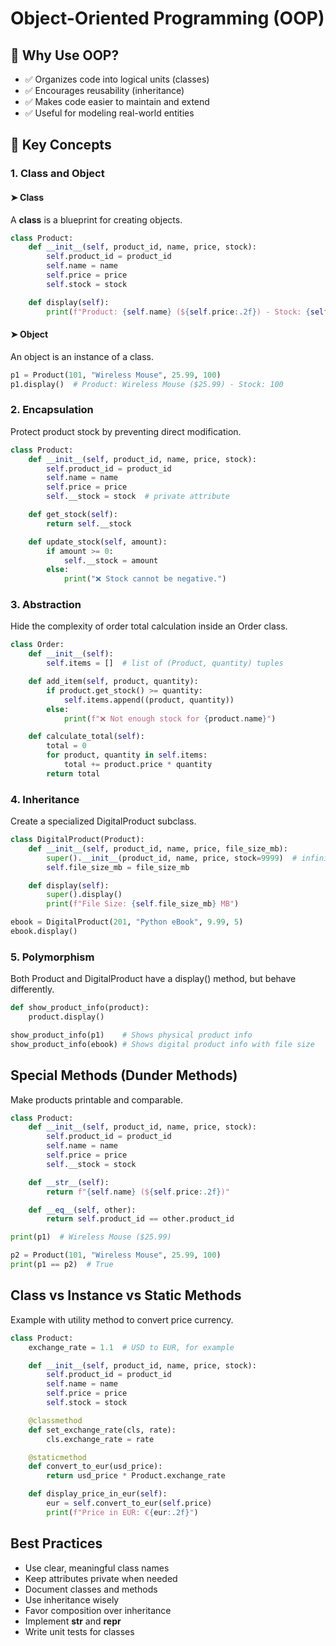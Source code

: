 # Object-Oriented Programming (OOP)

## 🎯 Why Use OOP?

- ✅ Organizes code into logical units (classes)
- ✅ Encourages reusability (inheritance)
- ✅ Makes code easier to maintain and extend
- ✅ Useful for modeling real-world entities

## 🧩 Key Concepts

### 1. **Class and Object**

#### ➤ Class
A **class** is a blueprint for creating objects.

```python
class Product:
    def __init__(self, product_id, name, price, stock):
        self.product_id = product_id
        self.name = name
        self.price = price
        self.stock = stock

    def display(self):
        print(f"Product: {self.name} (${self.price:.2f}) - Stock: {self.stock}")
```

#### ➤ Object
An object is an instance of a class.

```python
p1 = Product(101, "Wireless Mouse", 25.99, 100)
p1.display()  # Product: Wireless Mouse ($25.99) - Stock: 100
```

### 2. **Encapsulation**
Protect product stock by preventing direct modification.

```python
class Product:
    def __init__(self, product_id, name, price, stock):
        self.product_id = product_id
        self.name = name
        self.price = price
        self.__stock = stock  # private attribute

    def get_stock(self):
        return self.__stock

    def update_stock(self, amount):
        if amount >= 0:
            self.__stock = amount
        else:
            print("❌ Stock cannot be negative.")
```

### 3. **Abstraction**
Hide the complexity of order total calculation inside an Order class.

```python
class Order:
    def __init__(self):
        self.items = []  # list of (Product, quantity) tuples

    def add_item(self, product, quantity):
        if product.get_stock() >= quantity:
            self.items.append((product, quantity))
        else:
            print(f"❌ Not enough stock for {product.name}")

    def calculate_total(self):
        total = 0
        for product, quantity in self.items:
            total += product.price * quantity
        return total
```

### 4. **Inheritance**
Create a specialized DigitalProduct subclass.

```python
class DigitalProduct(Product):
    def __init__(self, product_id, name, price, file_size_mb):
        super().__init__(product_id, name, price, stock=9999)  # infinite stock
        self.file_size_mb = file_size_mb

    def display(self):
        super().display()
        print(f"File Size: {self.file_size_mb} MB")
```

```python
ebook = DigitalProduct(201, "Python eBook", 9.99, 5)
ebook.display()
```

### 5. **Polymorphism**
Both Product and DigitalProduct have a display() method, but behave differently.

```python
def show_product_info(product):
    product.display()

show_product_info(p1)    # Shows physical product info
show_product_info(ebook) # Shows digital product info with file size
```

## **Special Methods (Dunder Methods)**
Make products printable and comparable.

```python
class Product:
    def __init__(self, product_id, name, price, stock):
        self.product_id = product_id
        self.name = name
        self.price = price
        self.__stock = stock

    def __str__(self):
        return f"{self.name} (${self.price:.2f})"

    def __eq__(self, other):
        return self.product_id == other.product_id
```

```python
print(p1)  # Wireless Mouse ($25.99)

p2 = Product(101, "Wireless Mouse", 25.99, 100)
print(p1 == p2)  # True
```

## Class vs Instance vs Static Methods
Example with utility method to convert price currency.

```python
class Product:
    exchange_rate = 1.1  # USD to EUR, for example

    def __init__(self, product_id, name, price, stock):
        self.product_id = product_id
        self.name = name
        self.price = price
        self.stock = stock

    @classmethod
    def set_exchange_rate(cls, rate):
        cls.exchange_rate = rate

    @staticmethod
    def convert_to_eur(usd_price):
        return usd_price * Product.exchange_rate

    def display_price_in_eur(self):
        eur = self.convert_to_eur(self.price)
        print(f"Price in EUR: €{eur:.2f}")
```

## Best Practices
- Use clear, meaningful class names
- Keep attributes private when needed
- Document classes and methods
- Use inheritance wisely
- Favor composition over inheritance
- Implement __str__ and __repr__
- Write unit tests for classes

